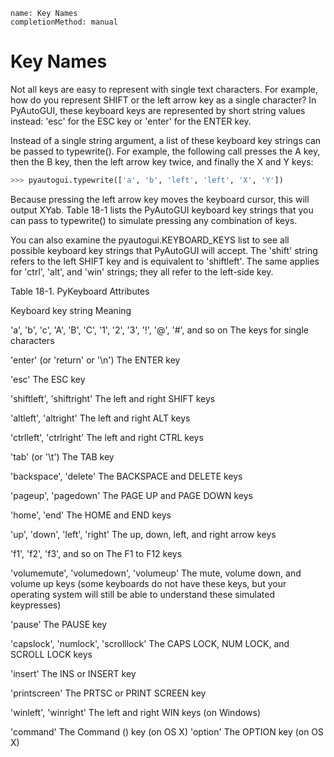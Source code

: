 ```ngMeta
name: Key Names
completionMethod: manual
```
# Key Names
Not all keys are easy to represent with single text characters. For example, how do you represent SHIFT or the left arrow key as a single character? In PyAutoGUI, these keyboard keys are represented by short string values instead: 'esc' for the ESC key or 'enter' for the ENTER key.

Instead of a single string argument, a list of these keyboard key strings can be passed to typewrite(). For example, the following call presses the A key, then the B key, then the left arrow key twice, and finally the X and Y keys:

```python
>>> pyautogui.typewrite(['a', 'b', 'left', 'left', 'X', 'Y'])
```
Because pressing the left arrow key moves the keyboard cursor, this will output XYab. Table 18-1 lists the PyAutoGUI keyboard key strings that you can pass to typewrite() to simulate pressing any combination of keys.

You can also examine the pyautogui.KEYBOARD_KEYS list to see all possible keyboard key strings that PyAutoGUI will accept. The 'shift' string refers to the left SHIFT key and is equivalent to 'shiftleft'. The same applies for 'ctrl', 'alt', and 'win' strings; they all refer to the left-side key.

Table 18-1. PyKeyboard Attributes

Keyboard key string 															Meaning

'a', 'b', 'c', 'A', 'B', 'C', '1', '2', '3', '!', '@', '#', and so on     	The keys for single characters

'enter' (or 'return' or '\n') 												The ENTER key

'esc' 																		The ESC key

'shiftleft', 'shiftright'													The left and right SHIFT keys

'altleft', 'altright'														The left and right ALT keys

'ctrlleft', 'ctrlright' 													The left and right CTRL keys

'tab' (or '\t')																The TAB key

'backspace', 'delete' 														The BACKSPACE and DELETE keys

'pageup', 'pagedown' 														The PAGE UP and PAGE DOWN keys

'home', 'end' 																The HOME and END keys

'up', 'down', 'left', 'right' 												The up, down, left, and right arrow keys

'f1', 'f2', 'f3', and so on 												The F1 to F12 keys

'volumemute', 'volumedown', 'volumeup'											The mute, volume down, and volume up keys (some keyboards do not have these keys, but your operating system will still be able to understand these simulated keypresses)

'pause'																		The PAUSE key

'capslock', 'numlock', 'scrolllock'											The CAPS LOCK, NUM LOCK, and SCROLL LOCK keys

'insert' 																	The INS or INSERT key

'printscreen' 																The PRTSC or PRINT SCREEN key

'winleft', 'winright'														The left and right WIN keys (on Windows)

'command' 																	The Command () key (on OS X) 'option' The OPTION key (on OS X)